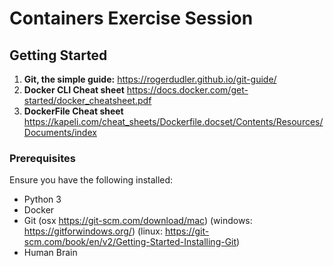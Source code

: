 # Containers Exercise Session

## Getting Started
1. **Git, the simple guide:** https://rogerdudler.github.io/git-guide/
2. **Docker CLI Cheat sheet** https://docs.docker.com/get-started/docker_cheatsheet.pdf
3. **DockerFile Cheat sheet** https://kapeli.com/cheat_sheets/Dockerfile.docset/Contents/Resources/Documents/index


### Prerequisites
Ensure you have the following installed:
- Python 3
- Docker
- Git (osx https://git-scm.com/download/mac) (windows: https://gitforwindows.org/) (linux: https://git-scm.com/book/en/v2/Getting-Started-Installing-Git)
- Human Brain





